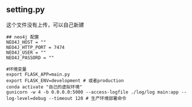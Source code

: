 

## setting.py 
这个文件没有上传，可以自己新建
```shell script
## neo4j 配置
NEO4J_HOST = ""
NEO4J_HTTP_PORT = 7474
NEO4J_USER = ""
NEO4J_PASSORD = ""
```
```shell script
#环境变量
export FLASK_APP=main.py
export FLASK_ENV=development # 或者production
conda activate "自己的虚拟环境"
gunicorn -w 4 -b 0.0.0.0:5000 --access-logfile ./log/log main:app --log-level=debug --timeout 120 # 生产环境部署命令
```